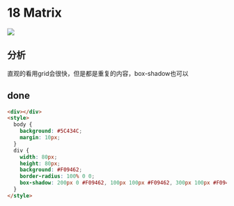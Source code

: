 # 18 Matrix

![](https://raw.githubusercontent.com/sari3l/css_battle/main/media/16772246362074/16772246429695.png)

## 分析

直观的看用grid会很快，但是都是重复的内容，box-shadow也可以

## done

```html
<div></div>
<style>
  body {
    background: #5C434C;
    margin: 10px;
  }
  div {
    width: 80px;
    height: 80px;
    background: #F09462;
    border-radius: 100% 0 0;
    box-shadow: 200px 0 #F09462, 100px 100px #F09462, 300px 100px #F09462, 0 200px #F09462, 200px 200px #F09462, 100px 0 #F5D6B4, 300px 0 #F5D6B4, 0 100px #F5D6B4, 200px 100px #F5D6B4, 100px 200px #F5D6B4, 300px 200px#F5D6B4;
  }
</style>
```